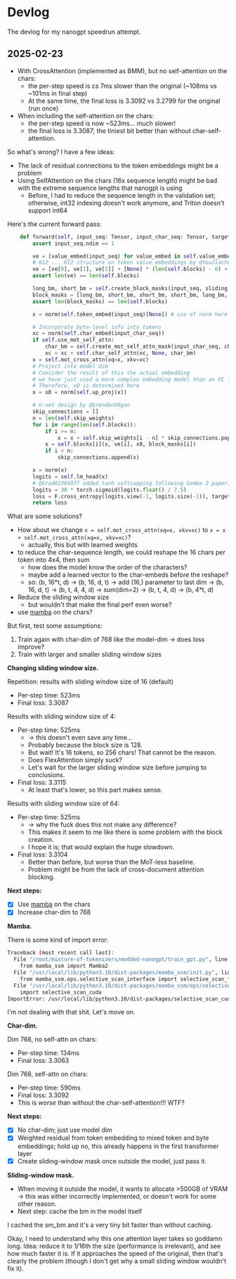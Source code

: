 # Devlog

The devlog for my nanogpt speedrun attempt.

## 2025-02-23

- With CrossAttention (implemented as BMM), but no self-attention on the chars:
  - the per-step speed is cs 7ms slower than the original (~108ms vs ~101ms in final step)
  - At the same time, the final loss is 3.3092 vs 3.2799 for the original (run once)
- When including the self-attention on the chars:
  - the per-step speed is now ~523ms... much slower!
  - the final loss is 3.3087; the tiniest bit better than without char-self-attention.

So what's wrong? I have a few ideas:

- The lack of residual connections to the token embeddings might be a problem
- Using SelfAttention on the chars (16x sequence length) might be bad with the extreme sequence lengths that nanogpt is using
  - Before, I had to reduce the sequence length in the validation set; otherwise, int32 indexing doesn't work anymore, and Triton doesn't support int64

Here's the current forward pass:

```python
    def forward(self, input_seq: Tensor, input_char_seq: Tensor, target_seq: Tensor, sliding_window_num_blocks: Tensor):
        assert input_seq.ndim == 1

        ve = [value_embed(input_seq) for value_embed in self.value_embeds]
        # 012 ... 012 structure on token value embeddings by @YouJiacheng, improved on @leloykun's U-net structure
        ve = [ve[0], ve[1], ve[2]] + [None] * (len(self.blocks) - 6) + [ve[0], ve[1], ve[2]]
        assert len(ve) == len(self.blocks)

        long_bm, short_bm = self.create_block_masks(input_seq, sliding_window_num_blocks)
        block_masks = [long_bm, short_bm, short_bm, short_bm, long_bm, short_bm, short_bm, long_bm, short_bm, short_bm, short_bm, long_bm]
        assert len(block_masks) == len(self.blocks)

        x = norm(self.token_embed(input_seq)[None]) # use of norm here by @Grad62304977

        # Incorporate byte-level info into tokens
        xc = norm(self.char_embed(input_char_seq))
        if self.use_mot_self_attn:
            char_bm = self.create_mot_self_attn_mask(input_char_seq, chars_per_token=self.chars_per_token)
            xc = xc + self.char_self_attn(xc, None, char_bm)
        x = self.mot_cross_attn(xq=x, xkv=xc)
        # Project into model dim
        # Consider the result of this the actual embedding
        # we have just used a more complex embedding model than an FC layer
        # Therefore, x0 is determined here
        x = x0 = norm(self.up_proj(x))

        # U-net design by @brendanh0gan
        skip_connections = []
        n = len(self.skip_weights)
        for i in range(len(self.blocks)):
            if i >= n:
                x = x + self.skip_weights[i - n] * skip_connections.pop()
            x = self.blocks[i](x, ve[i], x0, block_masks[i])
            if i < n:
                skip_connections.append(x)

        x = norm(x)
        logits = self.lm_head(x)
        # @Grad62304977 added tanh softcapping following Gemma 2 paper, @KoszarskyB reduced it from 30 to 15, @YouJiacheng shifted it by +15 (2*sigmoid(2*x)=tanh(x)+1)
        logits = 30 * torch.sigmoid(logits.float() / 7.5)
        loss = F.cross_entropy(logits.view(-1, logits.size(-1)), target_seq)
        return loss
```

What are some solutions?

- How about we change `x = self.mot_cross_attn(xq=x, xkv=xc)` to `x = x + self.mot_cross_attn(xq=x, xkv=xc)`?
  - actually, this but with learned weights
- to reduce the char-sequence length, we could reshape the 16 chars per token into 4x4, then sum
  - how does the model know the order of the characters?
  - maybe add a learned vector to the char-embeds before the reshape?
  - so: (b, 16\*t, d) -> (b, 16, d, t) &rarr; add (16,) parameter to last dim &rarr; (b, 16, d, t) &rarr; (b, t, 4, 4, d) &rarr; sum(dim=2) &rarr; (b, t, 4, d) &rarr; (b, 4\*t, d)
- Reduce the sliding window size
  - but wouldn't that make the final perf even worse?
- use [mamba](https://github.com/state-spaces/mamba) on the chars?

But first, test some assumptions:

1. Train again with char-dim of 768 like the model-dim &rarr; does loss improve?
2. Train with larger and smaller sliding window sizes

**Changing sliding window size.**

Repetition: results with sliding window size of 16 (default)

- Per-step time: 523ms
- Final loss: 3.3087

Results with sliding window size of 4:

- Per-step time: 525ms
  - &rarr; this doesn't even save any time...
  - Probably because the block size is 128.
  - But wait! It's 16 tokens, so 256 chars! That cannot be the reason.
  - Does FlexAttention simply suck?
  - Let's wait for the larger sliding window size before jumping to conclusions.
- Final loss: 3.3115
  - At least that's lower, so this part makes sense.

Results with sliding window size of 64:

- Per-step time: 525ms
  - &rarr; why the fuck does this not make any difference?
  - This makes it seem to me like there is some problem with the block creation.
  - I hope it is; that would explain the huge slowdown.
- Final loss: 3.3104
  - Better than before, but worse than the MoT-less baseline.
  - Problem might be from the lack of cross-document attention blocking.

**Next steps:**

- [x] Use [mamba](https://github.com/state-spaces/mamba) on the chars
- [x] Increase char-dim to 768

**Mamba.**

There is some kind of import error:

```bash
Traceback (most recent call last):
  File "/root/mixture-of-tokenizers/modded-nanogpt/train_gpt.py", line 28, in <module>
    from mamba_ssm import Mamba2
  File "/usr/local/lib/python3.10/dist-packages/mamba_ssm/init.py", line 3, in <module>
    from mamba_ssm.ops.selective_scan_interface import selective_scan_fn, mamba_inner_fn
  File "/usr/local/lib/python3.10/dist-packages/mamba_ssm/ops/selective_scan_interface.py", line 18, in <module>
    import selective_scan_cuda
ImportError: /usr/local/lib/python3.10/dist-packages/selective_scan_cuda.cpython-310-x86_64-linux-gnu.so: undefined symbol: ZN3c107WarningC1ESt7variantIJNS011UserWarningENS0_18DeprecationWarningEEERKNS_14SourceLocationESsb
```

I'm not dealing with that shit. Let's move on.

**Char-dim.**

Dim 768, no self-attn on chars:

- Per-step time: 134ms
- Final loss: 3.3063

Dim 768, self-attn on chars:

- Per-step time: 590ms
- Final loss: 3.3092
- This is *worse* than without the char-self-attention!!! WTF?

**Next steps:**

- [x] No char-dim; just use model dim
- [x] Weighted residual from token embedding to mixed token and byte embeddings; hold up no, this already happens in the first transformer layer
- [x] Create sliding-window mask once outside the model, just pass it.

**Sliding-window mask.**

- When moving it outside the model, it wants to allocate >500GB of VRAM &rarr; this was either incorrectly implemented, or doesn't work for some other reason.
- Next step: cache the bm in the model itself

I cached the sm_bm and it's a very tiny bit faster than without caching.

Okay, I need to understand why this one attention layer takes so goddamn long. Idea: reduce it to 1/16th the size (performance is irrelevant), and see how much faster it is. If it approaches the speed of the original, then that's clearly the problem (though I don't get why a small sliding window wouldn't fix it).
